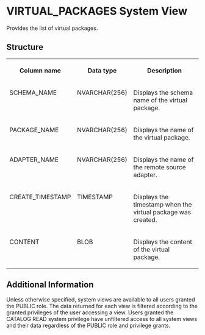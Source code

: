 <!-- loio04185884e83e4706aa732c1ab1666397 -->

# VIRTUAL\_PACKAGES System View

Provides the list of virtual packages.



## Structure


<table>
<tr>
<th valign="top">

Column name

</th>
<th valign="top">

Data type

</th>
<th valign="top">

Description

</th>
</tr>
<tr>
<td valign="top">

SCHEMA\_NAME

</td>
<td valign="top">

NVARCHAR\(256\)

</td>
<td valign="top">

Displays the schema name of the virtual package.

</td>
</tr>
<tr>
<td valign="top">

PACKAGE\_NAME

</td>
<td valign="top">

NVARCHAR\(256\)

</td>
<td valign="top">

Displays the name of the virtual package.

</td>
</tr>
<tr>
<td valign="top">

ADAPTER\_NAME

</td>
<td valign="top">

NVARCHAR\(256\)

</td>
<td valign="top">

Displays the name of the remote source adapter.

</td>
</tr>
<tr>
<td valign="top">

CREATE\_TIMESTAMP

</td>
<td valign="top">

TIMESTAMP

</td>
<td valign="top">

Displays the timestamp when the virtual package was created.

</td>
</tr>
<tr>
<td valign="top">

CONTENT

</td>
<td valign="top">

BLOB

</td>
<td valign="top">

Displays the content of the virtual package.

</td>
</tr>
</table>



<a name="loio04185884e83e4706aa732c1ab1666397__section_xn3_bb1_fzb"/>

## Additional Information

Unless otherwise specified, system views are available to all users granted the PUBLIC role. The data returned for each view is filtered according to the granted privileges of the user accessing a view. Users granted the CATALOG READ system privilege have unfiltered access to all system views and their data regardless of the PUBLIC role and privilege grants.

